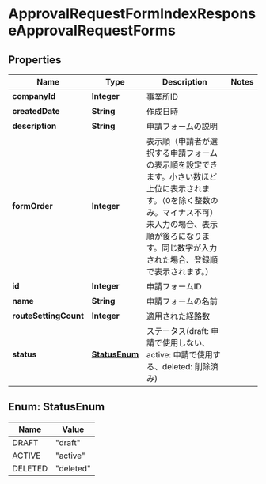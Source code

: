 

# ApprovalRequestFormIndexResponseApprovalRequestForms


## Properties

| Name | Type | Description | Notes |
|------------ | ------------- | ------------- | -------------|
|**companyId** | **Integer** | 事業所ID |  |
|**createdDate** | **String** | 作成日時 |  |
|**description** | **String** | 申請フォームの説明 |  |
|**formOrder** | **Integer** | 表示順（申請者が選択する申請フォームの表示順を設定できます。小さい数ほど上位に表示されます。（0を除く整数のみ。マイナス不可）未入力の場合、表示順が後ろになります。同じ数字が入力された場合、登録順で表示されます。） |  |
|**id** | **Integer** | 申請フォームID |  |
|**name** | **String** | 申請フォームの名前 |  |
|**routeSettingCount** | **Integer** | 適用された経路数 |  |
|**status** | [**StatusEnum**](#StatusEnum) | ステータス(draft: 申請で使用しない、active: 申請で使用する、deleted: 削除済み) |  |



## Enum: StatusEnum

| Name | Value |
|---- | -----|
| DRAFT | &quot;draft&quot; |
| ACTIVE | &quot;active&quot; |
| DELETED | &quot;deleted&quot; |



